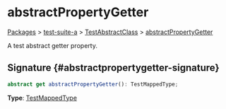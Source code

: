 # abstractPropertyGetter

[Packages](/) > [test-suite-a](/test-suite-a/) > [TestAbstractClass](/test-suite-a/testabstractclass-class/) > [abstractPropertyGetter](/test-suite-a/testabstractclass-class/abstractpropertygetter-property)

A test abstract getter property.

## Signature {#abstractpropertygetter-signature}

```typescript
abstract get abstractPropertyGetter(): TestMappedType;
```

**Type**: [TestMappedType](/test-suite-a/testmappedtype-typealias/)
